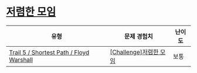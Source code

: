 # [저렴한 모임](https://www.codetree.ai/trails/complete/curated-cards/challenge-cheapest-meeting)

|유형|문제 경험치|난이도|
|---|---|---|
|[Trail 5 / Shortest Path / Floyd Warshall](https://www.codetree.ai/trail-info/intermediate-mid/)|[[Challenge]저렴한 모임](https://www.codetree.ai/trails/complete/curated-cards/challenge-cheapest-meeting/)|보통|

